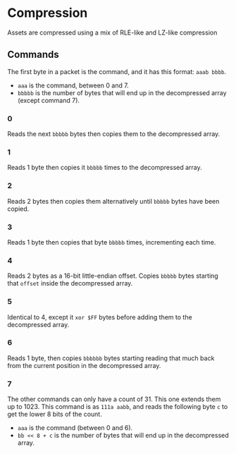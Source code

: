 # Compression

Assets are compressed using a mix of RLE-like and LZ-like compression

## Commands

The first byte in a packet is the command, and it has this format: `aaab bbbb`.

- `aaa` is the command, between 0 and 7.
- `bbbbb` is the number of bytes that will end up in the decompressed array (except command 7).

### 0

Reads the next `bbbbb` bytes then copies them to the decompressed array.

### 1

Reads 1 byte then copies it `bbbbb` times to the decompressed array.

### 2

Reads 2 bytes then copies them alternatively until `bbbbb` bytes have been copied.

### 3

Reads 1 byte then copies that byte `bbbbb` times, incrementing each time.

### 4

Reads 2 bytes as a 16-bit little-endian offset. Copies `bbbbb` bytes starting that `offset` inside the decompressed array.

### 5

Identical to 4, except it `xor $FF` bytes before adding them to the decompressed array.

### 6

Reads 1 byte, then copies `bbbbbb` bytes starting reading that much back from the current position in the decompressed array.

### 7

The other commands can only have a count of 31. This one extends them up to 1023.
This command is as `111a aabb`, and reads the following byte `c` to get the lower 8 bits of the count.

- `aaa` is the command (between 0 and 6).
- `bb << 8 + c` is the number of bytes that will end up in the decompressed array.
